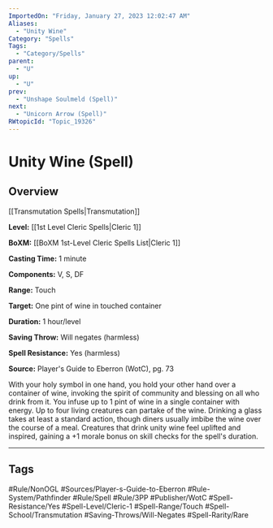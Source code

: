 ```yaml
---
ImportedOn: "Friday, January 27, 2023 12:02:47 AM"
Aliases:
  - "Unity Wine"
Category: "Spells"
Tags:
  - "Category/Spells"
parent:
  - "U"
up:
  - "U"
prev:
  - "Unshape Soulmeld (Spell)"
next:
  - "Unicorn Arrow (Spell)"
RWtopicId: "Topic_19326"
---
```

# Unity Wine (Spell)
## Overview
[[Transmutation Spells|Transmutation]]

**Level:** [[1st Level Cleric Spells|Cleric 1]]

**BoXM:** [[BoXM 1st-Level Cleric Spells List|Cleric 1]]

**Casting Time:** 1 minute

**Components:** V, S, DF

**Range:** Touch

**Target:** One pint of wine in touched container

**Duration:** 1 hour/level

**Saving Throw:** Will negates (harmless)

**Spell Resistance:** Yes (harmless)

**Source:** Player's Guide to Eberron (WotC), pg. 73

With your holy symbol in one hand, you hold your other hand over a container of wine, invoking the spirit of community and blessing on all who drink from it. You infuse up to 1 pint of wine in a single container with energy. Up to four living creatures can partake of the wine. Drinking a glass takes at least a standard action, though diners usually imbibe the wine over the course of a meal. Creatures that drink unity wine feel uplifted and inspired, gaining a +1 morale bonus on skill checks for the spell's duration.


---
## Tags
#Rule/NonOGL #Sources/Player-s-Guide-to-Eberron #Rule-System/Pathfinder #Rule/Spell #Rule/3PP #Publisher/WotC #Spell-Resistance/Yes #Spell-Level/Cleric-1 #Spell-Range/Touch #Spell-School/Transmutation #Saving-Throws/Will-Negates #Spell-Rarity/Rare


